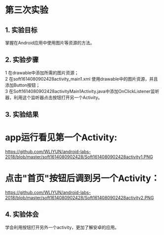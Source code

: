 # 第三次实验 

## 1. 实验目标
掌握在Android应用中使用图片等资源的方法。

## 2. 实验步骤
1 在drawable中添加所需的图片资源；<br>
2 在soft1614080902428activity_main1.xml 使用drawable中的图片资源，并且添加Button按钮；<br>
3 在Soft1614080902428activityMain1Activity.java中添加OnClickListener监听器，利用这个监听器点击按钮打开另一个Activity。<br>

## 3. 实验结果
# app运行看见第一个Activity:
https://github.com/WLIYUN/android-labs-2018/blob/master/soft1614080902428/Soft1614080902428activity1.PNG

# 点击"首页"按钮后调到另一个Activity：
https://github.com/WLIYUN/android-labs-2018/blob/master/soft1614080902428/Soft1614080902428activity2.PNG

## 4. 实验体会
 学会利用按钮打开另外一个activity，更加了解安卓的应用。

